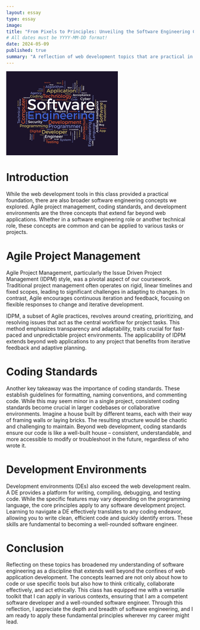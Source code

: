```yaml
---
layout: essay
type: essay
image: 
title: "From Pixels to Principles: Unveiling the Software Engineering Core"
# All dates must be YYYY-MM-DD format!
date: 2024-05-09
published: true
summary: "A reflection of web development topics that are practical in software engineering. "
---
```


<img width="300px" class="rounded text-center" src="../img/SE.jpg" >

# Introduction
While the web development tools in this class provided a practical foundation, there are also broader software engineering concepts we explored. Agile project management, coding standards, and development environments are the three concepts that extend far beyond web applications. Whether in a software engineering role or another technical role, these concepts are common and can be applied to various tasks or projects. 

# Agile Project Management
Agile Project Management, particularly the Issue Driven Project Management (IDPM) style, was a pivotal aspect of our coursework. Traditional project management often operates on rigid, linear timelines and fixed scopes, leading to significant challenges in adapting to changes. In contrast, Agile encourages continuous iteration and feedback, focusing on flexible responses to change and iterative development.

IDPM, a subset of Agile practices, revolves around creating, prioritizing, and resolving issues that act as the central workflow for project tasks. This method emphasizes transparency and adaptability, traits crucial for fast-paced and unpredictable project environments. The applicability of IDPM extends beyond web applications to any project that benefits from iterative feedback and adaptive planning. 

# Coding Standards
Another key takeaway was the importance of coding standards. These establish guidelines for formatting, naming conventions, and commenting code. While this may seem minor in a single project, consistent coding standards become crucial in larger codebases or collaborative environments. Imagine a house built by different teams, each with their way of framing walls or laying bricks. The resulting structure would be chaotic and challenging to maintain. Beyond web development, coding standards ensure our code is like a well-built house – consistent, understandable, and more accessible to modify or troubleshoot in the future, regardless of who wrote it.

# Development Environments 
Development environments (DEs) also exceed the web development realm. A DE provides a platform for writing, compiling, debugging, and testing code. While the specific features may vary depending on the programming language, the core principles apply to any software development project. Learning to navigate a DE effectively translates to any coding endeavor, allowing you to write clean, efficient code and quickly identify errors. These skills are fundamental to becoming a well-rounded software engineer.

# Conclusion
Reflecting on these topics has broadened my understanding of software engineering as a discipline that extends well beyond the confines of web application development. The concepts learned are not only about how to code or use specific tools but also how to think critically, collaborate effectively, and act ethically. This class has equipped me with a versatile toolkit that I can apply in various contexts, ensuring that I am a competent software developer and a well-rounded software engineer. Through this reflection, I appreciate the depth and breadth of software engineering, and I am ready to apply these fundamental principles wherever my career might lead.
